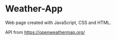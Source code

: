 # Weather-App
Web page created with JavaScript, CSS and HTML.

API from https://openweathermap.org/
